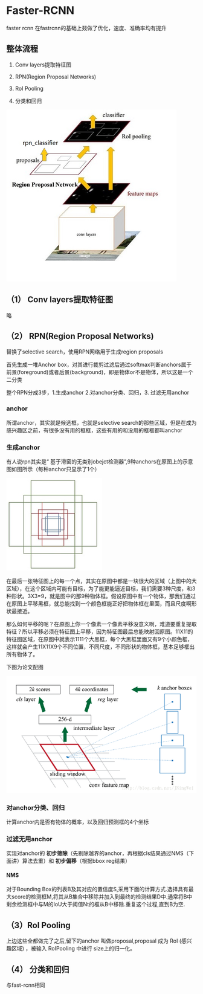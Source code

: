 # Faster-RCNN

faster rcnn 在fastrcnn的基础上叕做了优化，速度、准确率均有提升

## 整体流程

1) Conv layers提取特征图

2) RPN(Region Proposal Networks)

3) RoI Pooling

4) 分类和回归

![faster-rcnn](https://github.com/RAY9874/Object-Detection/blob/master/Faster-RCNN/img/faster-rcnn.jpg)

## （1） Conv layers提取特征图

略

## （2） RPN(Region Proposal Networks)

替换了selective search，使用RPN网络用于生成region proposals

首先生成一堆Anchor box，对其进行裁剪过滤后通过softmax判断anchors属于前景(foreground)或者后景(background)，即是物体or不是物体，所以这是一个二分类

整个RPN分成3步，1.生成anchor 2.对anchor分类、回归，3. 过滤无用anchor

### anchor

所谓anchor，其实就是候选框，也就是selective search的那些区域，但是在成为感兴趣区之前，有很多没有用的框框，这些有用的和没用的框框都叫anchor

### 生成anchor

有人说rpn其实是“ 基于滑窗的无类别obejct检测器”,9种anchors在原图上的示意图如图所示（每种anchor只显示了1个）

![anchors](https://github.com/RAY9874/Object-Detection/blob/master/Faster-RCNN/img/anchors.jpg)

在最后一张特征图上的每一个点，其实在原图中都是一块很大的区域（上图中的大区域），在这个区域内可能有目标，为了能更能逼近目标，我们需要3种尺度，和3种形状。3X3=9，就是图中的那9种物体框。假设原图中有一个物体，那我们通过在原图上平移黑框，就总能找到一个颜色框能正好把物体框在里面，而且尺度啊形状最接近。

那么如何平移的呢？在原图上你一个像素一个像素平移没意义啊，难道要重复提取特征？所以平移必须在特征图上平移，因为特征图最后总能映射回原图。11X11的特征图区域，在原图中就表示1111个大黑框，每个大黑框里面又有9个小颜色框，这样就会产生11X11X9个不同位置，不同尺度，不同形状的物体框，基本足够框出所有物体了。

下图为论文配图

![rnp-head](img/rnp-head.png)

### 对anchor分类、回归

计算anchor内是否有物体的概率，以及回归预测框的4个坐标

### 过滤无用anchor

实现对anchor的 **初步筛除**（先剔除越界的anchor，再根据cls结果通过NMS（下面讲）算法去重）和 **初步偏移**（根据bbox reg结果）

#### NMS

对于Bounding Box的列表B及其对应的置信度S,采用下面的计算方式.选择具有最大score的检测框M,将其从B集合中移除并加入到最终的检测结果D中.通常将B中剩余检测框中与M的IoU大于阈值Nt的框从B中移除.重复这个过程,直到B为空.

## （3）RoI Pooling

上边这些全都做完了之后,留下的anchor 叫做proposal,proposal 成为 RoI (感兴趣区域) ，被输入 RoIPooling  中进行 size上的归一化。

## （4） 分类和回归

与fast-rcnn相同
